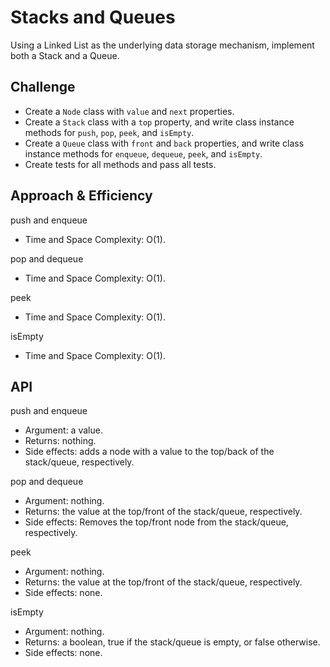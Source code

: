 # Stacks and Queues

Using a Linked List as the underlying data storage mechanism, implement both a Stack and a Queue.

## Challenge

- Create a `Node` class with `value` and `next` properties.
- Create a `Stack` class with a `top` property, and write class instance methods for `push`, `pop`, `peek`, and `isEmpty`.
- Create a `Queue` class with `front` and `back` properties, and write class instance methods for `enqueue`, `dequeue`, `peek`, and `isEmpty`.
- Create tests for all methods and pass all tests.

## Approach & Efficiency

push and enqueue

- Time and Space Complexity: O(1).

pop and dequeue

- Time and Space Complexity: O(1).

peek

- Time and Space Complexity: O(1).

isEmpty

- Time and Space Complexity: O(1).

## API

push and enqueue

- Argument: a value.
- Returns: nothing.
- Side effects: adds a node with a value to the top/back of the stack/queue, respectively.

pop and dequeue

- Argument: nothing.
- Returns: the value at the top/front of the stack/queue, respectively.
- Side effects: Removes the top/front node from the stack/queue, respectively.

peek

- Argument: nothing.
- Returns: the value at the top/front of the stack/queue, respectively.
- Side effects: none.

isEmpty

- Argument: nothing.
- Returns: a boolean, true if the stack/queue is empty, or false otherwise.
- Side effects: none.
